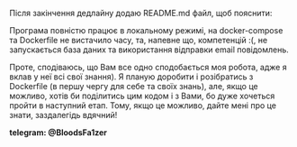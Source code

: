 Після закінчення дедлайну додаю README.md файл, щоб пояснити:

Програма повністю працює в локальному режимі, на docker-compose та Dockerfile
не вистачило часу, та, напевне що, компетенцій :(, не запускається база даних
та використання відправки email повідомлень. 

Проте, сподіваюсь, що Вам все одно сподобається моя робота, адже я вклав у неї
всі свої знання). Я планую доробити і розібратись з Dockerfile
(в першу чергу для себе та своїх знань), але, якщо це можливо, хотів би поділитись
цим кодом і з Вами, бо дуже хочеться пройти в наступний етап. Тому, якщо це можливо, 
дайте мені про це знати, заздалегідь вдячний!

<b>telegram: @BloodsFa1zer<b>
